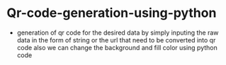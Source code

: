# Qr-code-generation-using-python
 * generation of qr code for the desired data by simply inputing the raw data in the form of string 
 or the url that need to be converted into qr code also we can change the background and fill color using python code
